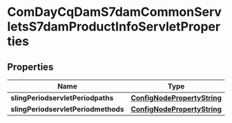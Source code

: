 
# ComDayCqDamS7damCommonServletsS7damProductInfoServletProperties

## Properties
Name | Type | Description | Notes
------------ | ------------- | ------------- | -------------
**slingPeriodservletPeriodpaths** | [**ConfigNodePropertyString**](ConfigNodePropertyString.md) |  |  [optional]
**slingPeriodservletPeriodmethods** | [**ConfigNodePropertyString**](ConfigNodePropertyString.md) |  |  [optional]



